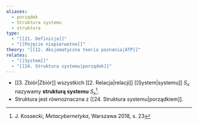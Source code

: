 ```yaml
---
aliases:
  - porządek
  - Struktura systemu
  - struktura
type:
  - "[[21. Definicja]]"
  - "[[Pojęcie niepierwotne]]"
theory: "[[12. Aksjomatyczna teoria poznania|ATP]]"
relates:
  - "[[System]]"
  - "[[24. Struktura systemu|porządek]]"
---
```

- [[3. Zbiór|Zbiór]] wszystkich [[2. Relacja|relacji]] [[System|systemu]] $S_{x}$ nazywamy **strukturą systemu** $S_{x}$[^1]. 
- Struktura jest równoznaczna z [[24. Struktura systemu|porządkiem]].

[^1]: J. Kossecki, *Metacybernetyka*, Warszawa 2018, s. 23